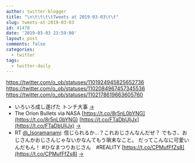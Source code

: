 ```yaml
---
author: twitter-blogger
title: "\n\t\t\t\tTweets at 2019-03-03\t\t"
slug: tweets-at-2019-03-03
id: 41478
date: '2019-03-03 23:59:00'
layout: post
comments: false
categories:
  - twitter
tags:
  - twitter-daily
---
```


https://twitter.com/o_ob/statuses/1101924945825652736 https://twitter.com/o_ob/statuses/1102084967457345536 https://twitter.com/o_ob/statuses/1102178619663605760  

*   いろいろ成し遂げた トンチ大事 [->](https://twitter.com/o_ob/statuses/1101924945825652736)
*   The Orion Bullets via NASA [https://t.co/8r5nL0bYNG](https://t.co/8r5nL0bYNG) [https://t.co/FTaDbUljJx](https://t.co/FTaDbUljJx) [->](https://twitter.com/o_ob/statuses/1102084967457345536)
*   RT [@_Isoramanami](https://twitter.com/_Isoramanami): 信じられるか…？これおじさんなんだぜ？ でもさ、おじさんかおじさんじゃないかなんてもう瑣末なこと。 だってこんなに可愛いんだもん！ #ひなまつりおじさん　#REALITY [https://t.co/CPMufFfZs8](https://t.co/CPMufFfZs8) [->](https://twitter.com/o_ob/statuses/1102178619663605760)